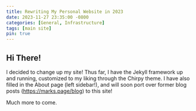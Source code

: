 ```yaml
---
title: Rewriting My Personal Website in 2023
date: 2023-11-27 23:35:00 -0800
categories: [General, Infrastructure]
tags: [main site]
pin: true
---
```


## Hi There!

I decided to change up my site! Thus far, I have the Jekyll framework up and running, customized to my liking through the Chirpy theme. I have also filled in the About page (left sidebar!), and will soon port over former blog posts (https://marks.page/blog) to this site!

Much more to come.

